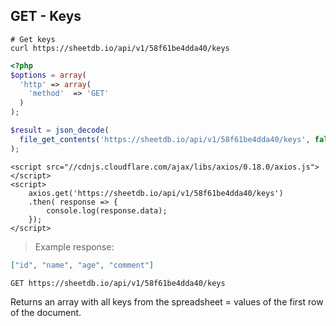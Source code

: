 ## GET - Keys

```shell
# Get keys
curl https://sheetdb.io/api/v1/58f61be4dda40/keys
```

```php
<?php
$options = array(
  'http' => array(
    'method'  => 'GET'
  )
);

$result = json_decode(
  file_get_contents('https://sheetdb.io/api/v1/58f61be4dda40/keys', false, stream_context_create($options))
);
```

```html--javascript
<script src="//cdnjs.cloudflare.com/ajax/libs/axios/0.18.0/axios.js"></script>
<script>
    axios.get('https://sheetdb.io/api/v1/58f61be4dda40/keys')
    .then( response => {
        console.log(response.data);
    });
</script>
```

> Example response:

```json
["id", "name", "age", "comment"]
```

`GET https://sheetdb.io/api/v1/58f61be4dda40/keys`

Returns an array with all keys from the spreadsheet = values of the first row of the document.
